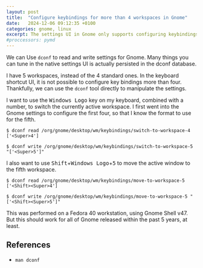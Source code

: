 ```yaml
---
layout: post
title:  "Configure keybindings for more than 4 workspaces in Gnome"
date:   2024-12-06 09:12:35 +0100
categories: gnome, linux
excerpt: The settings UI in Gnome only supports configuring keybindings for up to four workspaces. I would like to configure at least five.
#proccessors: pymd
---
```


We can Use `dconf` to read and write settings for Gnome. Many things you can
tune in the native settings UI is actually persisted in the dconf database.

I have 5 workspaces, instead of the 4 standard ones. In the keyboard shortcut
UI, it is not possible to configure key bindings more than four. Thankfully,
we can use the `dconf` tool directly to manipulate the settings.

I want to use the <kbd>Windows Logo</kbd> key on my keyboard, combined with a number,
to switch the currently active workspace. I first went into the Gnome settings
to configure the first four, so that I know the format to use for the fifth.

```
$ dconf read /org/gnome/desktop/wm/keybindings/switch-to-workspace-4
['<Super>4']

$ dconf write /org/gnome/desktop/wm/keybindings/switch-to-workspace-5 "['<Super>5']"
```

I also want to use <kbd>Shift</kbd>+<kbd>Windows Logo</kbd>+<kbd>5</kbd> to
move the active window to the fifth workspace.

```
$ dconf read /org/gnome/desktop/wm/keybindings/move-to-workspace-5
['<Shift><Super>4']

$ dconf write /org/gnome/desktop/wm/keybindings/move-to-workspace-5 "['<Shift><Super>5']"
```

This was performed on a Fedora 40 workstation, using Gnome Shell v47.
But this should work for all of Gnome released within the past 5 years, at least.

## References
- `man dconf`
